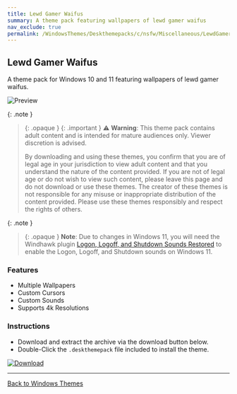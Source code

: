 ```yaml
---
title: Lewd Gamer Waifus
summary: A theme pack featuring wallpapers of lewd gamer waifus
nav_exclude: true
permalink: /WindowsThemes/Deskthemepacks/c/nsfw/Miscellaneous/LewdGamerWaifus
---
```


## Lewd Gamer Waifus

A theme pack for Windows 10 and 11 featuring wallpapers of lewd gamer waifus.

![Preview](https://gitlab.com/the-back-room/deskthemepacks/nsfw/lewd-gamer-waifus/-/raw/main/Extras/Preview.bmp)

{: .note }
> {: .opaque }
> {: .important }
> ⚠️ **Warning**: This theme pack contains adult content and is intended for mature audiences only. Viewer discretion is advised.
> 
> By downloading and using these themes, you confirm that you are of legal age in your jurisdiction to view adult content and that you understand the nature of the content provided. If you are not of legal age or do not wish to view such content, please leave this page and do not download or use these themes. The creator of these themes is not responsible for any misuse or inappropriate distribution of the content provided. Please use these themes responsibly and respect the rights of others. 

{: .note }
> {: .opaque }
> **Note**: Due to changes in Windows 11, you will need the Windhawk plugin [Logon, Logoff, and Shutdown Sounds Restored](https://windhawk.net/mods/logon-logoff-shutdown-sounds) to enable the Logon, Logoff, and Shutdown sounds on Windows 11.

### Features

- Multiple Wallpapers
- Custom Cursors
- Custom Sounds
- Supports 4k Resolutions

### Instructions

- Download and extract the archive via the download button below.
- Double-Click the `.deskthemepack` file included to install the theme.

[![Download](https://img.shields.io/badge/Download-black?style=for-the-badge&logo=gitlab&logoColor=white&logoSize=auto&labelColor=red&color=black&cacheSeconds=3600)](https://gitlab.com/the-back-room/deskthemepacks/nsfw/lewd-gamer-waifus/-/archive/main/lewd-gamer-waifus-main.zip)

---

<a href="/WindowsThemes" class="btn btn--secondary btn--sm">Back to Windows Themes</a>